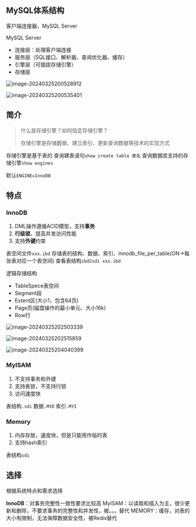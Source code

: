 ## MySQL体系结构

客户端连接器，MySQL Server

MySQL Server

- 连接层：处理客户端连接
- 服务层（SQL接口、解析器、查询优化器、缓存）
- 引擎层（可插拔存储引擎）
- 存储层

![image-20240325200528912](./images/image-20240325200528912.png)

![image-20240325200535401](./images/image-20240325200535401.png)

## 简介

> 什么是存储引擎？如何指定存储引擎？
>
> 存储引擎是存储数据、建立索引、更新查询数据等技术的实现方式

存储引擎是基于表的
查询建表语句`show create table 表名`
查询数据库支持的存储引擎`show engines`

默认`ENGINE=InnoDB`

## 特点

### InnoDB

1. DML操作遵循ACID模型，支持**事务**
2. **行级锁**，提高并发访问性能
3. 支持**外键**约束

表空间文件`xxx.ibd`
存储表的结构、数据、索引、innodb_file_per_table(ON->每张表对应一个表空间)
查看表结构`ibd2sdi xxx.ibd`

逻辑存储结构

- TableSpece表空间
- Segment段
- Extent区(大小1，包含64页)
- Page页(磁盘操作的最小单元、大小16k)
- Row行

 ![image-20240325202503339](./images/image-20240325202503339.png)

![image-20240325202515859](./images/image-20240325202515859.png)



![image-20240325204040399](./images/image-20240325204040399.png)

### MyISAM

1. 不支持事务和外键
2. 支持表锁，不支持行锁
3. 访问速度快

表结构`.sdi`
数据`.MYD`
索引`.MYI`

### Memory

1. 内存存放，速度快，但是只能用作临时表
2. 支持hash索引

表结构`sdi`

## 选择

根据系统特点和需求选择

**InnoDB**：对事务完整性一致性要求比较高
MyISAM：以读取和插入为主，很少更新和删除，不要求事务的完整性和并发性，被。。。替代
MEMORY：缓存，对表的大小有限制，无法保障数据安全性，被Redis替代